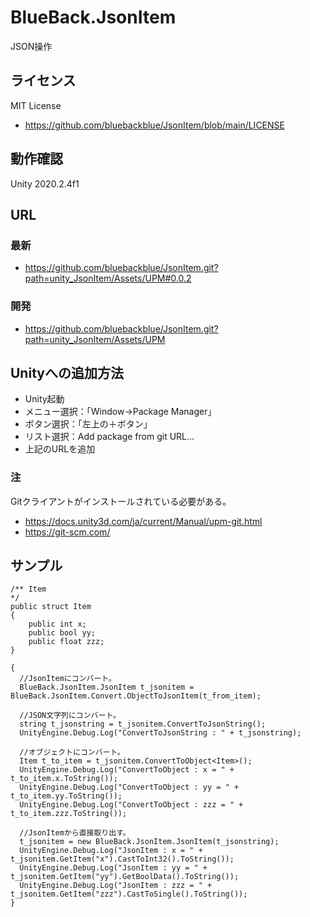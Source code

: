 # BlueBack.JsonItem
JSON操作

## ライセンス
MIT License
* https://github.com/bluebackblue/JsonItem/blob/main/LICENSE

## 動作確認
Unity 2020.2.4f1

## URL
### 最新
* https://github.com/bluebackblue/JsonItem.git?path=unity_JsonItem/Assets/UPM#0.0.2
### 開発
* https://github.com/bluebackblue/JsonItem.git?path=unity_JsonItem/Assets/UPM

## Unityへの追加方法
* Unity起動
* メニュー選択：「Window->Package Manager」
* ボタン選択：「左上の＋ボタン」
* リスト選択：Add package from git URL...
* 上記のURLを追加

### 注
Gitクライアントがインストールされている必要がある。
* https://docs.unity3d.com/ja/current/Manual/upm-git.html
* https://git-scm.com/

## サンプル

```
/** Item
*/
public struct Item
{
	public int x;
	public bool yy;
	public float zzz;
}
```

```
{
  //JsonItemにコンバート。
  BlueBack.JsonItem.JsonItem t_jsonitem = BlueBack.JsonItem.Convert.ObjectToJsonItem(t_from_item);

  //JSON文字列にコンバート。
  string t_jsonstring = t_jsonitem.ConvertToJsonString();
  UnityEngine.Debug.Log("ConvertToJsonString : " + t_jsonstring);

  //オブジェクトにコンバート。
  Item t_to_item = t_jsonitem.ConvertToObject<Item>();
  UnityEngine.Debug.Log("ConvertToObject : x = " + t_to_item.x.ToString());
  UnityEngine.Debug.Log("ConvertToObject : yy = " + t_to_item.yy.ToString());
  UnityEngine.Debug.Log("ConvertToObject : zzz = " + t_to_item.zzz.ToString());

  //JsonItemから直接取り出す。
  t_jsonitem = new BlueBack.JsonItem.JsonItem(t_jsonstring);
  UnityEngine.Debug.Log("JsonItem : x = " + t_jsonitem.GetItem("x").CastToInt32().ToString());
  UnityEngine.Debug.Log("JsonItem : yy = " + t_jsonitem.GetItem("yy").GetBoolData().ToString());
  UnityEngine.Debug.Log("JsonItem : zzz = " + t_jsonitem.GetItem("zzz").CastToSingle().ToString());
}
```


